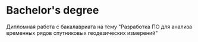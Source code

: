 # Вachelor's degree
Дипломная работа с бакалавриата на тему "Разработка ПО для анализа временных рядов спутниковых геодезических измерений"
